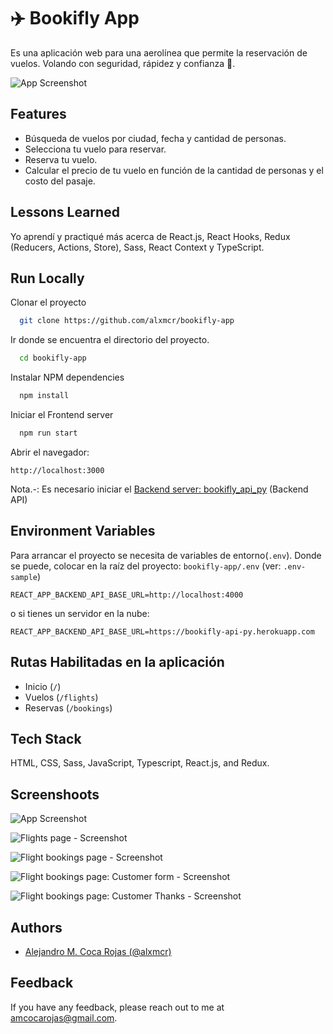 # ✈️ Bookifly App

Es una aplicación web para una aerolínea que permite la reservación de vuelos. Volando con seguridad, rápidez y confianza 🌴.

![App Screenshot](https://res.cloudinary.com/images-alex-projects/image/upload/v1635666877/Portfolio/bookifly-app/screenshots/bookifly-home-page_fb7rhg.png)

## Features

- Búsqueda de vuelos por ciudad, fecha y cantidad de personas.
- Selecciona tu vuelo para reservar.
- Reserva tu vuelo.
- Calcular el precio de tu vuelo en función de la cantidad de personas y el costo del pasaje.

## Lessons Learned

Yo aprendí y practiqué más acerca de React.js, React Hooks, Redux (Reducers, Actions, Store), Sass, React Context y TypeScript.

## Run Locally

Clonar el proyecto

```bash
  git clone https://github.com/alxmcr/bookifly-app
```

Ir donde se encuentra el directorio del proyecto.

```bash
  cd bookifly-app
```

Instalar NPM dependencies

```bash
  npm install
```

Iniciar el Frontend server

```bash
  npm run start
```

Abrir el navegador:

```
http://localhost:3000
```

Nota.-: Es necesario iniciar el [Backend server: bookifly_api_py](https://github.com/alxmcr/bookifly_api_py) (Backend API)

## Environment Variables

Para arrancar el proyecto se necesita de variables de entorno(`.env`). Donde se puede, colocar en la raíz del proyecto: `bookifly-app/.env` (ver: `.env-sample`)

```
REACT_APP_BACKEND_API_BASE_URL=http://localhost:4000
```

o si tienes un servidor en la nube:

```
REACT_APP_BACKEND_API_BASE_URL=https://bookifly-api-py.herokuapp.com
```

## Rutas Habilitadas en la aplicación

- Inicio (`/`)
- Vuelos (`/flights`)
- Reservas (`/bookings`)

## Tech Stack

HTML, CSS, Sass, JavaScript, Typescript, React.js, and Redux.

## Screenshoots

![App Screenshot](https://res.cloudinary.com/images-alex-projects/image/upload/v1635666877/Portfolio/bookifly-app/screenshots/bookifly-home-page_fb7rhg.png)

![Flights page - Screenshot](https://res.cloudinary.com/images-alex-projects/image/upload/v1635666876/Portfolio/bookifly-app/screenshots/bookifly-flight-page_h16fzi.png)

![Flight bookings page - Screenshot](https://res.cloudinary.com/images-alex-projects/image/upload/v1635666876/Portfolio/bookifly-app/screenshots/bookifly-flight-bookings-page_eos62y.png)

![Flight bookings page: Customer form - Screenshot](https://res.cloudinary.com/images-alex-projects/image/upload/v1635666876/Portfolio/bookifly-app/screenshots/bookifly-customer-info_ewnpji.png)

![Flight bookings page: Customer Thanks - Screenshot](https://res.cloudinary.com/images-alex-projects/image/upload/v1635666876/Portfolio/bookifly-app/screenshots/bookifly-thanks-modal_cxhkcc.png)

## Authors

- [Alejandro M. Coca Rojas (@alxmcr)](https://www.github.com/alxmcr)

## Feedback

If you have any feedback, please reach out to me at amcocarojas@gmail.com.
